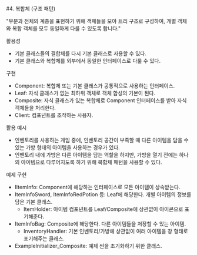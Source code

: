 #4. 복합체 (구조 패턴)

"부분과 전체의 계층을 표현하기 위해 객체들을 모아 트리 구조로 구성하여, 개별 객체와 복합 객체를 모두 동일하게 다룰 수 있도록 합니다."

활용성
- 기본 클래스들의 결합체를 다시 기본 클래스로 사용할 수 있다.
- 기본 클래스와 복합체를 외부에서 동일한 인터페이스로 다룰 수 있다. 

구현
- Component: 복합체 또는 기본 클래스가 공통적으로 사용하는 인터페이스.
- Leaf: 자식 클래스가 없는 최하위 객체로 객체 합성의 기본이 된다.
- Composite: 자식 클래스가 있는 복합체로 Component 인터페이스를 받아 자식 객체들을 처리한다.
- Client: 컴포넌트를 조작하는 사용자.

활용 예시
- 인벤토리를 사용하는 게임 중에, 인벤토리 공간이 부족할 때 다른 아이템을 담을 수 있는 가방 형태의 아이템을 사용하는 경우가 있다.
- 인벤토리 내에 가방은 다른 아이템을 담는 역할을 하지만, 가방을 열기 전에는 하나의 아이템으로 다루어지도록 하기 위해 복합체 패턴을 사용할 수 있다.

예제 구현
- IItemInfo: Component에 해당하는 인터페이스로 모든 아이템이 상속받는다.
- ItemInfoSword, ItemInfoRedPotion 등: Leaf에 해당한다. 개별 아이템의 정보를 담은 기본 클래스.
  - ItemHolder: 아이템 컴포넌트를 Leaf/Composite에 상관없이 아이콘으로 표기해준다.
- ItemInfoBag: Composite에 해당한다. 다른 아이템들을 저장할 수 있는 아이템.
  - InventoryHandler: 기본 인벤토리/가방에 상관없이 여러 아이템을 창 형태로 표기해주는 클래스. 
- ExampleInitializer_Composite: 예제 씬을 초기화하기 위한 클래스.
  
